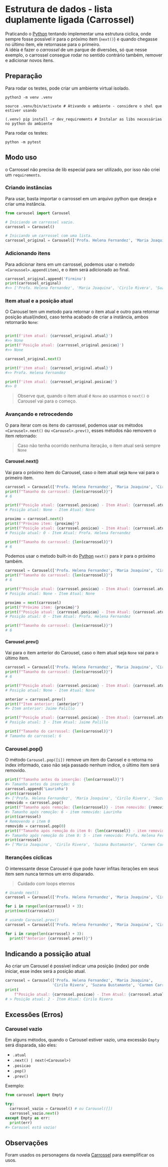 # Estrutura de dados - lista duplamente ligada (Carrossel)

Praticando o [Python](www.python.org) tentando implementar uma estrutura ciclica, onde sempre fosse possível ir para o próximo item (`next()`) e quando chegasse no último item, ele retornasse para o primeiro.  
A idéia é fazer o _carrossel_ de um parque de diversões, só que nesse exemplo, o carrossel consegue rodar no sentido contrário também, remover e adicionar novos itens.

## Preparação

Para rodar os testes, pode criar um ambiente virtual isolado.  

```Shel
python3 -m venv .venv

source .venv/bin/activate # Ativando o ambiente - considere o shel que estiver usando

(.venv) pip install -r dev_requirements # Instalar as libs necessárias no python do ambiente
```

Para rodar os testes:

```shell
python -m pytest
```

## Modo uso

o Carrossel não precisa de lib especial para ser utilizado, por isso não criei um `requirements`.

### Criando instâncias

Para usar, basta importar o carrossel em um arquivo python que deseja e criar uma instância.

```Python
from carousel import Carousel

# Iniciando um carrossel vazio.
carrossel = Carousel()

# Iniciando um carrossel com uma lista.
carrossel_original = Carousel(['Profa. Helena Fernandez', 'Maria Joaquina', 'Cirilo Rivera', 'Suzana Bustamante', 'Carmen Carrillo', 'Jaime Palillo'])
```

### Adicionando itens

Para adicionar itens em um carrossel, podemos usar o metodo `<Caroussel>.append(item)`, e o item será adicionado ao final.

```Python
carrossel_original.append('Firmino')
print(carrossel_original)
#>> ['Profa. Helena Fernandez', 'Maria Joaquina', 'Cirilo Rivera', 'Suzana Bustamante', 'Carmen Carrillo', 'Jaime Palillo', 'Firmino']
```

### Item atual e a posição atual

O Carousel tem um metodo para retornar o item atual e outro para retornar posição atual(index), caso tenha acabado de criar a instância, ambos retornarão `None`:

```Python

print(f'item atual: {carrossel_original.atual}')
#>> None
print(f'Posição atual: {carrossel_original.posicao}')
#>> None

carrossel_original.next()

print(f'item atual: {carrossel_original.atual}')
#>> Profa. Helena Fernandez

print(f'item atual: {carrossel_original.posicao}')
#>> 0
```

> Observe que, quando o item atual é `None` ao usarmos o `next()` o Carousel vai para o começo.

### Avançando e retrocedendo

O para iterar com os itens do carrossel, podemos usar os métodos `<Carousel>.next()` ou `<Carousel>.prev()`, esses métodos não removem o item retornado:  

> Caso não tenha ocorrido nenhuma iteração, o item atual será sempre `None`

#### Carousel.next()

Vai para o próximo item do Carousel, caso o item atual seja `None` vai para o primeiro item.

```Python
carrossel = Carousel(['Profa. Helena Fernandez', 'Maria Joaquina', 'Cirilo Rivera', 'Suzana Bustamante', 'Carmen Carrillo', 'Jaime Palillo'])
print(f"Tamanho do carrossel: {len(carrossel)}")
# 6

print(f"Posição atual: {carrossel.posicao} - Item Atual: {carrossel.atual}")
# Posição atual: None - Item Atual: None

proximo = carrossel.next()
print(f"Próximo item: {proximo}")
print(f"Posição atual: {carrossel.posicao} - Item Atual: {carrossel.atual}")
# Posição atual: 0 - Item Atual: Profa. Helena Fernandez

print(f"Tamanho do carrossel: {len(carrossel)}")
# 6
```

Podemos usar o metodo built-in do [Python](www.python.org) `next()` para ir para o próximo também.

```Python
carrossel = Carousel(['Profa. Helena Fernandez', 'Maria Joaquina', 'Cirilo Rivera', 'Suzana Bustamante', 'Carmen Carrillo', 'Jaime Palillo'])
print(f"Tamanho do carrossel: {len(carrossel)}")
# 6

print(f"Posição atual: {carrossel.posicao} - Item Atual: {carrossel.atual}")
# Posição atual: None - Item Atual: None

proximo = next(carrossel)
print(f"Próximo item: {proximo}")
print(f"Posição atual: {carrossel.posicao} - Item Atual: {carrossel.atual}")
# Posição atual: 0 - Item Atual: Profa. Helena Fernandez

print(f"Tamanho do carrossel: {len(carrossel)}")
# 6
```

#### Carousel.prev()

Vai para o item anterior do Carousel, caso o item atual seja `None` vai para o último item.

```Python
carrossel = Carousel(['Profa. Helena Fernandez', 'Maria Joaquina', 'Cirilo Rivera', 'Suzana Bustamante', 'Carmen Carrillo', 'Jaime Palillo'])
print(f"Tamanho do carrossel: {len(carrossel)}")
# 6

print(f"Posição atual: {carrossel.posicao} - Item Atual: {carrossel.atual}")
# Posição atual: None - Item Atual: None

anterior = carrossel.prev()
print(f"Item anterior: {anterior}")
#> Item anterior: Jaime Palillo

print(f"Posição atual: {carrossel.posicao} - Item Atual: {carrossel.atual}")
# Posição atual: 3 - Item Atual: Jaime Palillo

print(f"Tamanho do carrossel: {len(carrossel)}")
# Tamanho do carrossel: 6
```

### Carousel.pop()

O método `Carousel.pop([i])` remove um item do Carosel e o retorna no index informado, caso não seja passado nenhum indice, o último item será removido.

```python
print(f"Tamanho antes da inserção: {len(carrossel)}")
#> Tamanho antes da inserção: 6
carrossel.append('Laurinha')
print(carrossel)
#> ['Profa. Helena Fernandez', 'Maria Joaquina', 'Cirilo Rivera', 'Suzana Bustamante', 'Carmen Carrillo', 'Jaime Palillo', 'Laurinha']
removido = carrossel.pop()
print(f"Tamanho após remoção: {len(carrossel)} - item removido: {removido}")
#> Tamanho após remoção: 6 - item removido: Laurinha
print(carrossel)
# Removendo o item 0
removido = carrossel.pop(0)
print(f"Tamanho após remoção do item 0: {len(carrossel)} - item removido: {removido}")
#> Tamanho após remoção do item 0: 5 - item removido: Profa. Helena Fernandez
print(carrossel)
#> ['Maria Joaquina', 'Cirilo Rivera', 'Suzana Bustamante', 'Carmen Carrillo', 'Jaime Palillo']
```

### Iteranções cíclicas

O interessante desse Carousel é que pode haver infitas iterações em seus item sem nunca termos um erro disparado.

> Cuidado com loops eternos

```python
# Usando next()
carrossel = Carousel(['Profa. Helena Fernandez', 'Maria Joaquina', 'Cirilo Rivera', 'Suzana Bustamante', 'Carmen Carrillo', 'Jaime Palillo'])

for i in range(len(carrossel) + 3):
print(next(carrossel))

# usando Carousel.prev()
carrossel = Carousel(['Profa. Helena Fernandez', 'Maria Joaquina', 'Cirilo Rivera', 'Suzana Bustamante', 'Carmen Carrillo', 'Jaime Palillo'])

for i in range(len(carrossel) + 3):
  print(f"Anterior {carrossel.prev()}")
```

## Indicando a possição atual

Ao criar um Carousel é possível indicar uma posição (index) por onde iniciar, esse index será a posição atual.

```python
carrossel = Carousel(['Profa. Helena Fernandez', 'Maria Joaquina',
                     'Cirilo Rivera', 'Suzana Bustamante', 'Carmen Carrillo', 'Jaime Palillo'], 2)
print(
    f"Posição atual: {carrossel.posicao} - Item Atual: {carrossel.atual}")
# > Posição atual: 2 - Item Atual: Cirilo Rivera
```

## Excessões (Erros)

### Carousel vazio

Em alguns métodos, quando o Carousel estiver vazio, uma excessão `Empty` será disparada, são eles:

* `.atual`
* `.next() | next(<Carousel>)`
* `.posicao`
* `.pop()`
* `.prev()`

Exemplo:

```Python
from carousel import Empty

try:
  carrossel_vazio = Carousel() # ou Carousel([])
  carrossel_vazio.next()
except Empty as err:
  print(err)
#> Carousel está vazio!
```

## Observações

Foram usados os personagens da novela [Carrossel](https://pt.wikipedia.org/wiki/Elenco_de_Carrossel) para exemplificar os usos.
